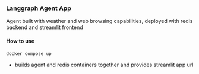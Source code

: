 ### Langgraph Agent App ###

Agent built with weather and web browsing capabilities, deployed with redis backend and streamlit frontend

#### How to use #### 

`docker compose up`

 - builds agent and redis containers together and provides streamlit app url


